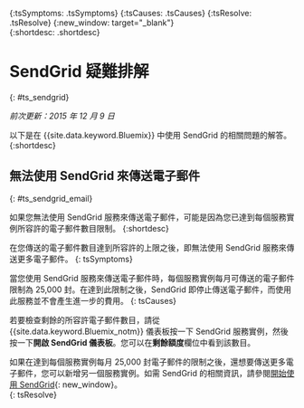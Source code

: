 {:tsSymptoms: .tsSymptoms} 
{:tsCauses: .tsCauses} 
{:tsResolve: .tsResolve} 
{:new_window: target="_blank"}  
{:shortdesc: .shortdesc}

# SendGrid 疑難排解
{: #ts_sendgrid}

*前次更新：2015 年 12 月 9 日*

以下是在 {{site.data.keyword.Bluemix}} 中使用 SendGrid 的相關問題的解答。
{:shortdesc}


## 無法使用 SendGrid 來傳送電子郵件
{: #ts_sendgrid_email}

如果您無法使用 SendGrid 服務來傳送電子郵件，可能是因為您已達到每個服務實例所容許的電子郵件數目限制。
{:shortdesc}


在您傳送的電子郵件數目達到所容許的上限之後，即無法使用 SendGrid 服務來傳送更多電子郵件。
{: tsSymptoms}


當您使用 SendGrid 服務來傳送電子郵件時，每個服務實例每月可傳送的電子郵件限制為 25,000 封。在達到此限制之後，SendGrid 即停止傳送電子郵件，而使用此服務並不會產生進一步的費用。
{: tsCauses}

若要檢查剩餘的所容許電子郵件數目，請從 {{site.data.keyword.Bluemix_notm}} 儀表板按一下 SendGrid 服務實例，然後按一下**開啟 SendGrid 儀表板**。您可以在**剩餘額度**欄位中看到該數目。


如果在達到每個服務實例每月 25,000 封電子郵件的限制之後，還想要傳送更多電子郵件，您可以新增另一個服務實例。如需 SendGrid 的相關資訊，請參閱[開始使用 SendGrid](https://sendgrid.com/docs/index.html){: new_window}。    
{: tsResolve}

